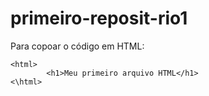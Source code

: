 # primeiro-reposit-rio1

Para copoar o código em HTML:
```
<html>
        <h1>Meu primeiro arquivo HTML</h1>
<\html>
```
